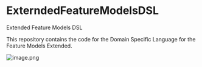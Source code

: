 # ExterndedFeatureModelsDSL

Extended Feature Models DSL

This repository contains the code for the Domain Specific Language for the Feature Models Extended.

![image.png](/Docs/Docs\FeatureModelSelectedProperty.PNG.PNG)
